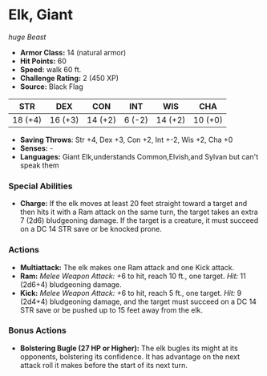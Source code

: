 # Elk, Giant

*huge* *Beast*

- **Armor Class:** 14 (natural armor)
- **Hit Points:** 60 
- **Speed:** walk 60 ft.
- **Challenge Rating:** 2 (450 XP)
- **Source:** Black Flag

| STR | DEX | CON | INT | WIS | CHA |
| --- | --- | --- | --- | --- | --- |
| 18 (+4) | 16 (+3) | 14 (+2) | 6 (-2) | 14 (+2) | 10 (+0) |

- **Saving Throws**: Str +4, Dex +3, Con +2, Int +-2, Wis +2, Cha +0
- **Senses:** -
- **Languages:** Giant Elk,understands Common,Elvish,and Sylvan but can't speak them

### Special Abilities

- **Charge:** If the elk moves at least 20 feet straight toward a target and then hits it with a Ram attack on the same turn, the target takes an extra 7 (2d6) bludgeoning damage. If the target is a creature, it must succeed on a DC 14 STR save or be knocked prone.

### Actions

- **Multiattack:** The elk makes one Ram attack and one Kick attack.
- **Ram:** _Melee Weapon Attack:_ +6 to hit, reach 10 ft., one target. _Hit:_ 11 (2d6+4) bludgeoning damage.
- **Kick:** _Melee Weapon Attack:_ +6 to hit, reach 5 ft., one target. _Hit:_ 9 (2d4+4) bludgeoning damage, and the target must succeed on a DC 14 STR save or be pushed up to 15 feet away from the elk.

### Bonus Actions

- **Bolstering Bugle (27 HP or Higher):** The elk bugles its might at its opponents, bolstering its confidence. It has advantage on the next attack roll it makes before the start of its next turn.
